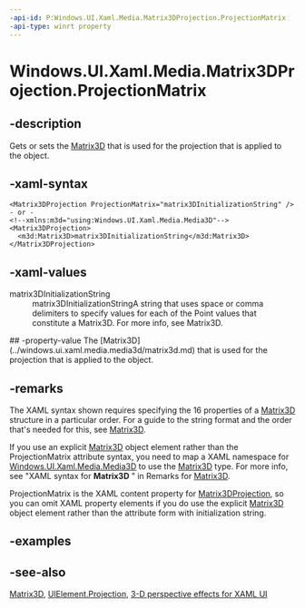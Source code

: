```yaml
---
-api-id: P:Windows.UI.Xaml.Media.Matrix3DProjection.ProjectionMatrix
-api-type: winrt property
---
```


<!-- Property syntax
public Windows.UI.Xaml.Media.Media3D.Matrix3D ProjectionMatrix { get;  set; }
-->

# Windows.UI.Xaml.Media.Matrix3DProjection.ProjectionMatrix

## -description
Gets or sets the [Matrix3D](../windows.ui.xaml.media.media3d/matrix3d.md) that is used for the projection that is applied to the object.



## -xaml-syntax
```xaml
<Matrix3DProjection ProjectionMatrix="matrix3DInitializationString" />
- or -
<!--xmlns:m3d="using:Windows.UI.Xaml.Media.Media3D"-->
<Matrix3DProjection>
  <m3d:Matrix3D>matrix3DInitializationString</m3d:Matrix3D>
</Matrix3DProjection>
```


## -xaml-values
<dl><dt>matrix3DInitializationString</dt><dd>matrix3DInitializationStringA string that uses space or comma delimiters to specify values for each of the Point values that constitute a Matrix3D. For more info, see Matrix3D.</dd>
</dl>
## -property-value
The [Matrix3D](../windows.ui.xaml.media.media3d/matrix3d.md) that is used for the projection that is applied to the object.

## -remarks
The XAML syntax shown requires specifying the 16 properties of a [Matrix3D](../windows.ui.xaml.media.media3d/matrix3d.md) structure in a particular order. For a guide to the string format and the order that's needed for this, see [Matrix3D](../windows.ui.xaml.media.media3d/matrix3d.md).

If you use an explicit [Matrix3D](matrix3dprojection.md) object element rather than the ProjectionMatrix attribute syntax, you need to map a XAML namespace for [Windows.UI.Xaml.Media.Media3D](../windows.ui.xaml.media.media3d/windows_ui_xaml_media_media3d.md) to use the [Matrix3D](matrix3dprojection.md) type. For more info, see "XAML syntax for **Matrix3D** " in Remarks for [Matrix3D](../windows.ui.xaml.media.media3d/matrix3d.md).

ProjectionMatrix is the XAML content property for [Matrix3DProjection](matrix3dprojection.md), so you can omit XAML property elements if you do use the explicit [Matrix3D](matrix3dprojection.md) object element rather than the attribute form with initialization string.

## -examples

## -see-also
[Matrix3D](../windows.ui.xaml.media.media3d/matrix3d.md), [UIElement.Projection](../windows.ui.xaml/uielement_projection.md), [3-D perspective effects for XAML UI](/windows/uwp/graphics/3-d-perspective-effects)
